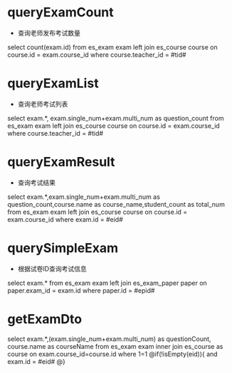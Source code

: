 queryExamCount
===
* 查询老师发布考试数量

select count(exam.id)
from es_exam exam
left join es_course course on course.id = exam.course_id
where course.teacher_id = #tid#


queryExamList
===
* 查询老师考试列表

select exam.*, exam.single_num+exam.multi_num as question_count
from es_exam exam
left join es_course course on course.id = exam.course_id
where course.teacher_id = #tid#


queryExamResult
===
* 查询考试结果

select exam.*,exam.single_num+exam.multi_num as question_count,course.name as course_name,student_count as total_num
from es_exam exam
left join es_course course on course.id = exam.course_id
where exam.id = #eid#


querySimpleExam
===
* 根据试卷ID查询考试信息

select exam.*
from es_exam exam
left join es_exam_paper paper on paper.exam_id = exam.id
where paper.id = #epid#

getExamDto
===
select exam.*,(exam.single_num+exam.multi_num) as questionCount,
course.name as courseName from es_exam exam 
inner join es_course as course on exam.course_id=course.id
where 1=1
@if(!isEmpty(eid)){
 and exam.id = #eid#
@}